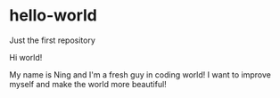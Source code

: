 # hello-world
Just the first repository


Hi world!

My name is Ning and I'm a fresh guy in coding world! I want to improve myself and make the world more beautiful!
